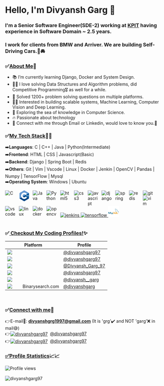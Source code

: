 # Hello, I'm Divyansh Garg 👋 
### I'm a Senior Software Engineer(SDE-2) working at [KPIT](https://www.kpit.com/) having experience in Software Domain ~ 2.5 years.<br/> 
### I work for clients from BMW and Arriver. We are building Self-Driving Cars.🤖🚘

### ✅<u><strong>About Me</strong></u>🙏
- 📚 I’m currently learning Django, Docker and System Design.
- 👨‍💻 I love solving Data Structures and Algorithm problems, did Competitive Programming🎖️ as well for a while.
- 🚀 Solved 1200+ problem solving questions on multiple platforms.
- 👨‍💻 Interested in building scalable systems, Machine Learning, Computer Vision and Deep Learning.
- 💯 Exploring the sea of knowledge in Computer Science.
- 🔥 Passionate about technology
- 📶 Connect with me through Email or Linkedin, would love to know you.🤝
### ✅<u><strong>My Tech Stack</strong></u>👨‍💻
➡️<strong>Languages</strong>: C | C++ | Java | Python(Intermediate) <br/>
➡️<strong>Frontend</strong>: HTML | CSS | Javascript(Basic) <br/>
➡️<strong>Backend</strong>: Django | Spring Boot | Redis <br/>
➡️<strong>Others</strong>: Git | Vim | Vscode | Linux | Docker | Jenkin | OpenCV | Pandas | Numpy | TensorFlow | Mysql<br/>
➡️<strong>Operating System</strong>: Windows | Ubuntu

<img align="left" alt="C" width="35px" src="https://cdn.jsdelivr.net/gh/devicons/devicon/icons/c/c-plain.svg" style="padding-right:10px;" />
<img align="left" alt="C" width="35px" src="https://raw.githubusercontent.com/devicons/devicon/master/icons/cplusplus/cplusplus-original.svg" style="padding-right:10px;" />
<img align="left" alt="Java" width="35px" src="https://cdn.jsdelivr.net/gh/devicons/devicon/icons/java/java-plain-wordmark.svg" style="padding-right:10px;" />
<img align="left" alt="Python" width="35px" src="https://cdn.jsdelivr.net/gh/devicons/devicon/icons/python/python-original.svg" style="padding-right:10px;" />
<img align="left" alt="html5" width="35px" src="https://cdn.jsdelivr.net/gh/devicons/devicon/icons/html5/html5-original.svg" style="padding-right:10px;" />
<img align="left" alt="css3" width="35px" src="https://cdn.jsdelivr.net/gh/devicons/devicon/icons/css3/css3-plain.svg" style="padding-right:10px;" />
<img align="left" alt="javascript" width="35px" src="https://cdn.jsdelivr.net/gh/devicons/devicon/icons/javascript/javascript-original.svg" style="padding-right:10px;" />
<img align="left" alt="django" width="35px" src="https://cdn.jsdelivr.net/gh/devicons/devicon/icons/django/django-plain-wordmark.svg" style="padding-right:10px;" />
<img align="left" alt="spring" width="35px" src="https://cdn.jsdelivr.net/gh/devicons/devicon/icons/spring/spring-original-wordmark.svg" style="padding-right:10px;" />
<img align="left" alt="redis" width="35px" src="https://cdn.jsdelivr.net/gh/devicons/devicon/icons/redis/redis-plain.svg" style="padding-right:10px;" />
<img align="left" alt="git" width="35px" src="https://cdn.jsdelivr.net/gh/devicons/devicon/icons/git/git-plain-wordmark.svg" style="padding-right:10px;"/>
<img align="left" alt="vim" width="35px" src="https://cdn.jsdelivr.net/gh/devicons/devicon/icons/vim/vim-plain.svg" style="padding-right:10px;"/>
<img align="left" alt="vscode" width="35px" src="https://cdn.jsdelivr.net/gh/devicons/devicon/icons/vscode/vscode-original.svg" style="padding-right:10px;"/>
<img align="left" alt="linux" width="35px" src="https://cdn.jsdelivr.net/gh/devicons/devicon/icons/linux/linux-original.svg" style="padding-right:10px;"/>
<img align="left" alt="docker" width="35px" src="https://cdn.jsdelivr.net/gh/devicons/devicon/icons/docker/docker-original.svg" style="padding-right:10px;"/>
<a href="https://www.jenkins.io" target="_blank" rel="noreferrer"> <img src="https://www.vectorlogo.zone/logos/jenkins/jenkins-icon.svg" alt="jenkins" width="35" height="35"/> </a>
<img align="left" alt="opencv" width="35px" src="https://cdn.jsdelivr.net/gh/devicons/devicon/icons/opencv/opencv-original-wordmark.svg" style="padding-right:10px;" />
<a href="https://www.tensorflow.org" target="_blank" rel="noreferrer"> <img src="https://www.vectorlogo.zone/logos/tensorflow/tensorflow-icon.svg" alt="tensorflow" width="35" height="35"/> </a>
<a href="https://www.mysql.com/" target="_blank" rel="noreferrer"> <img src="https://raw.githubusercontent.com/devicons/devicon/master/icons/mysql/mysql-original-wordmark.svg" alt="mysql" width="35" height="35"/> </a>

<br/>
<br/>

### ✅<u><strong> Checkout My Coding Profiles!</strong></u>✨
| Platform      | Profile |
| ----------- | ----------- |
| [<img align="left" width="100px" src="https://assets.leetcode.com/static_assets/public/webpack_bundles/images/logo-dark.e99485d9b.svg">](https://leetcode.com/divyanshgarg97)      | [@divyanshgarg97](https://leetcode.com/divyanshgarg97)    |
|  [<img align="left" width="100px" src="https://cdn.codechef.com/images/cc-logo.svg">](https://www.codechef.com/users/divyanshgarg97)   |[@divyanshgarg97](https://www.codechef.com/users/divyanshgarg97)      |
| [<img align="left" width="100px" src="https://www.hackerrank.com/wp-content/uploads/2018/08/hackerrank_logo.png">](https://www.hackerrank.com/Divyansh_Garg_97)   | [@Divyansh_Garg_97](https://www.hackerrank.com/Divyansh_Garg_97)  |
| [<img align="left" width="60px" src="https://img.atcoder.jp/assets/logo.png">](https://kenkoooo.com/atcoder#/table/divyanshgarg97)  |   [@divyanshgarg97](https://kenkoooo.com/atcoder#/table/divyanshgarg97)   |
|  [<img align="left" width="90px" src="https://codeforces.org/s/66557/images/codeforces-sponsored-by-ton.png">](https://codeforces.com/profile/divyansh__garg)   |   [@divyansh__garg](https://codeforces.com/profile/divyansh__garg)   |
|  [<img align="left" width="50px" src="https://cdn.dribbble.com/users/1139587/screenshots/16629025/media/36f218ab2c06792de4641d78e46145a9.jpg?compress=1&resize=1000x750&vertical=top">](https://binarysearch.com/@/divyanshgarg) Binarysearch.com  |  [@divyanshgarg](https://binarysearch.com/@/divyanshgarg)    |

<br/>

### ✅<u><strong>Connect with me</strong></u>💬
👉E-mail📩: **divyanshgrg1997@gmail.com** (It is 'grg'✔️ and NOT 'garg'❌ in mail😅) <br/>
👉<a href="https://linkedin.com/in/divyanshgarg97" target="blank"><img align="center" src="https://raw.githubusercontent.com/rahuldkjain/github-profile-readme-generator/master/src/images/icons/Social/linked-in-alt.svg" alt="divyanshgarg97" height="30" width="40" /></a>&nbsp;&nbsp;[@divyanshgarg97](https://linkedin.com/in/divyanshgarg97)
<br/>
👉<a href="https://stackoverflow.com/users/divyanshgarg97" target="blank"><img align="center" src="https://raw.githubusercontent.com/rahuldkjain/github-profile-readme-generator/master/src/images/icons/Social/stack-overflow.svg" alt="divyanshgarg97" height="30" width="40" /></a>&nbsp;&nbsp;[@divyanshgarg97](https://stackoverflow.com/users/11073780/divyanshgarg97)

### <u><strong>✅Profile Statistics</strong></u>📈📈

![Profile views](https://gpvc.arturio.dev/divyanshgarg97)
 
<!--  CONTRIBUTION AND STREAK BLOCK -->

 
 <!-- ACTIVITY GRAPH TRACKER -->
<p><img align="center" src="https://github-readme-streak-stats.herokuapp.com/?user=divyanshgarg97&" alt="divyanshgarg97" /></p> 



